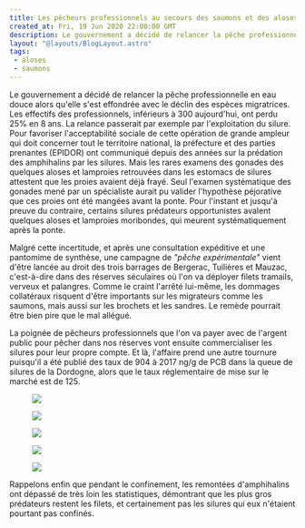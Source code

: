 ```yaml
---
title: Les pêcheurs professionnels au secours des saumons et des aloses
created_at: Fri, 19 Jun 2020 22:00:00 GMT
description: Le gouvernement a décidé de relancer la pêche professionnelle en eau douce alors qu'elle s'est effondrée avec le déclin des espèces...
layout: "@layouts/BlogLayout.astro"
tags:
 - aloses
 - saumons
---
```

<p>Le gouvernement a décidé de relancer la pêche professionnelle en eau douce alors qu'elle s'est effondrée avec le déclin des espèces migratrices. Les effectifs des professionnels, inférieurs à 300 aujourd'hui, ont perdu 25% en 8 ans. La relance passerait par exemple par l'exploitation du silure. Pour favoriser l'acceptabilité sociale de cette opération de grande ampleur qui doit concerner tout le territoire national, la préfecture et des parties prenantes (EPIDOR) ont communiqué depuis des années sur la prédation des amphihalins par les silures. Mais les rares examens des gonades des quelques aloses et lamproies retrouvées dans les estomacs de silures attestent que les proies avaient déjà frayé. Seul l'examen systématique des gonades mené par un spécialiste aurait pu valider l'hypothèse péjorative que ces proies ont été mangées avant la ponte. Pour l'instant et jusqu'à preuve du contraire, certains silures prédateurs opportunistes avalent quelques aloses et lamproies moribondes, qui meurent systématiquement après la ponte.</p>

<p>Malgré cette incertitude, et après une consultation expéditive et une pantomime de synthèse, une campagne de <em>"pêche expérimentale"</em> vient d'être lancée au droit des trois barrages de Bergerac, Tuilières et Mauzac, c'est-à-dire dans des réserves séculaires où l'on va déployer filets tramails, verveux et palangres. Comme le craint l'arrêté lui-même, les dommages collatéraux risquent d'être importants sur les migrateurs comme les saumons, mais aussi sur les brochets et les sandres. Le remède pourrait être bien pire que le mal allégué.</p>
<p>La poignée de pêcheurs professionnels que l'on va payer avec de l'argent public pour pêcher dans nos réserves vont ensuite commercialiser les silures pour leur propre compte. Et là, l'affaire prend une autre tournure puisqu'il a été publié des taux de 904 à 2017 ng/g de PCB dans la queue de silures de la Dordogne, alors que le taux réglementaire de mise sur le marché est de 125.</p>
<figure><img src="https://static.wixstatic.com/media/76be40_2c6a3c3db9614929a23e8a071030a2f7~mv2.jpg" /></figure>
<figure><img src="https://static.wixstatic.com/media/76be40_124505f5a49f45de8e291f0a107aba0d~mv2.jpg" /></figure>
<figure><img src="https://static.wixstatic.com/media/76be40_2088f519aecb4036b224db53a778ea79~mv2.jpg" /></figure>
<figure><img src="https://static.wixstatic.com/media/76be40_c79c46738716464a9c3810f5f22f2fea~mv2.jpg" /></figure>
<figure><img src="https://static.wixstatic.com/media/76be40_1e3c8afd254e402ab93579cd953cafb5~mv2.jpg" /></figure><p>Rappelons enfin que pendant le confinement, les remontées d'amphihalins ont dépassé de très loin les statistiques, démontrant que les plus gros prédateurs restent les filets, et certainement pas les silures qui eux n'étaient pourtant pas confinés.</p>